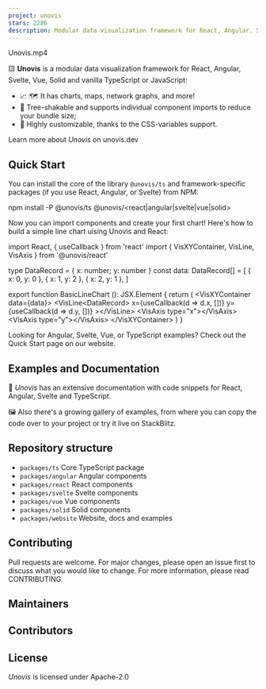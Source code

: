 ```yaml
---
project: unovis
stars: 2286
description: Modular data visualization framework for React, Angular, Svelte, Vue, and vanilla TypeScript or JavaScript
---
```


Unovis.mp4

🟨 **Unovis** is a modular data visualization framework for React, Angular, Svelte, Vue, Solid and vanilla TypeScript or JavaScript:

-   📈 🗺 It has charts, maps, network graphs, and more!
-   🌳 Tree-shakable and supports individual component imports to reduce your bundle size;
-   🎨 Highly customizable, thanks to the CSS-variables support.

Learn more about _Unovis_ on unovis.dev

Quick Start
-----------

You can install the core of the library `@unovis/ts` and framework-specific packages (if you use React, Angular, or Svelte) from NPM:

npm install -P @unovis/ts @unovis/<react|angular|svelte|vue|solid\>

Now you can import components and create your first chart! Here's how to build a simple line chart uising Unovis and React:

import React, { useCallback } from 'react'
import { VisXYContainer, VisLine, VisAxis } from '@unovis/react'

type DataRecord \= { x: number; y: number }
const data: DataRecord\[\] \= \[
  { x: 0, y: 0 },
  { x: 1, y: 2 },
  { x: 2, y: 1 },
\]

export function BasicLineChart (): JSX.Element {
  return (
    <VisXYContainer data\={data}\>
      <VisLine<DataRecord\>
        x\={useCallback(d \=> d.x, \[\])}
        y\={useCallback(d \=> d.y, \[\])}
      \></VisLine\>
      <VisAxis type\="x"\></VisAxis\>
      <VisAxis type\="y"\></VisAxis\>
    </VisXYContainer\>
  )
}

Looking for Angular, Svelte, Vue, or TypeScript examples? Check out the Quick Start page on our website.

Examples and Documentation
--------------------------

📖 _Unovis_ has an extensive documentation with code snippets for React, Angular, Svelte and TypeScript.

🖼 Also there's a growing gallery of examples, from where you can copy the code over to your project or try it live on StackBlitz.

Repository structure
--------------------

-   `packages/ts` Core TypeScript package
-   `packages/angular` Angular components
-   `packages/react` React components
-   `packages/svelte` Svelte components
-   `packages/vue` Vue components
-   `packages/solid` Solid components
-   `packages/website` Website, docs and examples

Contributing
------------

Pull requests are welcome. For major changes, please open an issue first to discuss what you would like to change. For more information, please read CONTRIBUTING.

Maintainers
-----------

Contributors
------------

License
-------

_Unovis_ is licensed under Apache-2.0

